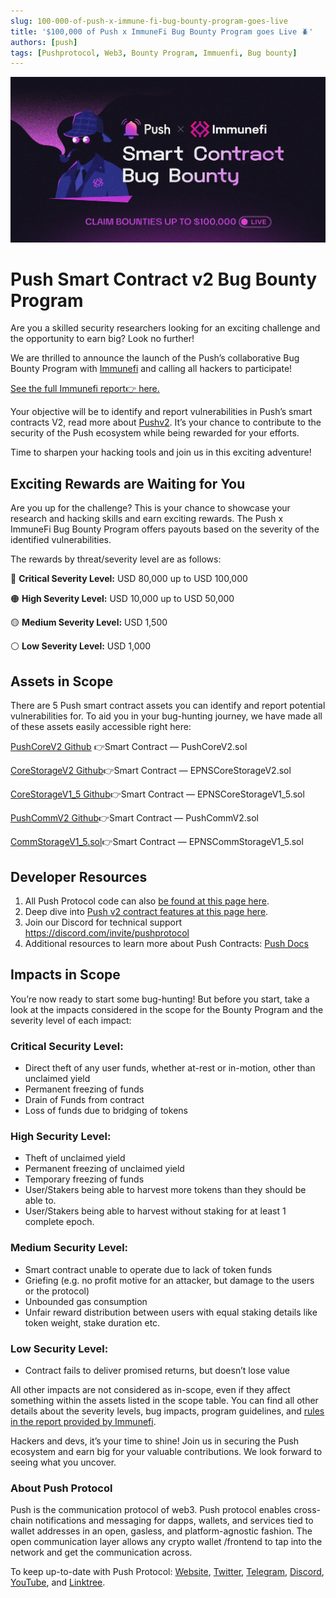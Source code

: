 ```yaml
---
slug: 100-000-of-push-x-immune-fi-bug-bounty-program-goes-live
title: '$100,000 of Push x ImmuneFi Bug Bounty Program goes Live 🪲'
authors: [push]
tags: [Pushprotocol, Web3, Bounty Program, Immuenfi, Bug bounty]
---
```


![Cover image of $100,000 of Push x ImmuneFi Bug Bounty Program goes Live 🪲](./cover-image.webp)

<!--customheaderpoint-->
# Push Smart Contract v2 Bug Bounty Program


Are you a skilled security researchers looking for an exciting challenge and the opportunity to earn big? Look no further!

<!--truncate-->

We are thrilled to announce the launch of the Push’s collaborative Bug Bounty Program with [Immunefi](https://immunefi.com/) and calling all hackers to participate!

[See the full Immunefi report👉 here.](https://immunefi.com/bounty/pushprotocol/)

Your objective will be to identify and report vulnerabilities in Push’s smart contracts V2, read more about [Pushv2](https://medium.com/push-protocol/push-protocol-v2-fee-pool-incentivized-chats-launching-in-june-959a3eab4966). It’s your chance to contribute to the security of the Push ecosystem while being rewarded for your efforts.

Time to sharpen your hacking tools and join us in this exciting adventure!

## Exciting Rewards are Waiting for You
Are you up for the challenge? This is your chance to showcase your research and hacking skills and earn exciting rewards. The Push x ImmuneFi Bug Bounty Program offers payouts based on the severity of the identified vulnerabilities.

The rewards by threat/severity level are as follows:

🔴 <b>Critical Severity Level:</b> USD 80,000 up to USD 100,000

🟠 <b>High Severity Level:</b> USD 10,000 up to USD 50,000

🟡 <b>Medium Severity Level:</b> USD 1,500

⚪ <b>Low Severity Level:</b> USD 1,000


## Assets in Scope
There are 5 Push smart contract assets you can identify and report potential vulnerabilities for. To aid you in your bug-hunting journey, we have made all of these assets easily accessible right here:

[PushCoreV2 Github](https://github.com/ethereum-push-notification-service/push-smart-contracts/blob/bug_bounty_dev/contracts/EPNSCore/PushCoreV2.sol) 👉Smart Contract — PushCoreV2.sol

[CoreStorageV2 Github](https://github.com/ethereum-push-notification-service/push-smart-contracts/blob/bug_bounty_dev/contracts/EPNSCore/EPNSCoreStorageV2.sol)👉Smart Contract — EPNSCoreStorageV2.sol

[CoreStorageV1_5 Github](https://github.com/ethereum-push-notification-service/push-smart-contracts/blob/bug_bounty_dev/contracts/EPNSCore/EPNSCoreStorageV1_5.sol)👉Smart Contract — EPNSCoreStorageV1_5.sol

[PushCommV2 Github](https://github.com/ethereum-push-notification-service/push-smart-contracts/blob/bug_bounty_dev/contracts/EPNSComm/PushCommV2.sol)👉Smart Contract — PushCommV2.sol

[CommStorageV1_5.sol](https://github.com/ethereum-push-notification-service/push-smart-contracts/blob/bug_bounty_dev/contracts/EPNSComm/EPNSCommStorageV1_5.sol)👉Smart Contract — EPNSCommStorageV1_5.sol

## Developer Resources
1. All Push Protocol code can also [be found at this page here](https://github.com/ethereum-push-notification-service/push-smart-contracts/blob/bug_bounty_dev/contracts/EPNSComm/EPNSCommStorageV1_5.sol).
2. Deep dive into [Push v2 contract features at this page here](https://docs.google.com/document/d/1GZsrj1XiiwFCPv453Ct-TziZyoLuwLjCdQuaF1AJ-V8/edit).
3. Join our Discord for technical support https://discord.com/invite/pushprotocol
4. Additional resources to learn more about Push Contracts: [Push Docs](https://docs.push.org/developers/developer-tooling/push-smart-contracts?source=post_page-----24ec2a8f26cd--------------------------------)

## Impacts in Scope
You’re now ready to start some bug-hunting! But before you start, take a look at the impacts considered in the scope for the Bounty Program and the severity level of each impact:

### Critical Security Level:
- Direct theft of any user funds, whether at-rest or in-motion, other than unclaimed yield
- Permanent freezing of funds
- Drain of Funds from contract
- Loss of funds due to bridging of tokens
### High Security Level:
- Theft of unclaimed yield
- Permanent freezing of unclaimed yield
- Temporary freezing of funds
- User/Stakers being able to harvest more tokens than they should be able to.
- User/Stakers being able to harvest without staking for at least 1 complete epoch.
### Medium Security Level:
- Smart contract unable to operate due to lack of token funds
- Griefing (e.g. no profit motive for an attacker, but damage to the users or the protocol)
- Unbounded gas consumption
- Unfair reward distribution between users with equal staking details like token weight, stake duration etc.
### Low Security Level:
- Contract fails to deliver promised returns, but doesn’t lose value

All other impacts are not considered as in-scope, even if they affect something within the assets listed in the scope table. You can find all other details about the severity levels, bug impacts, program guidelines, and [rules in the report provided by Immunefi](https://immunefi.com/bounty/pushprotocol/).

Hackers and devs, it’s your time to shine! Join us in securing the Push ecosystem and earn big for your valuable contributions. We look forward to seeing what you uncover.


### About Push Protocol

Push is the communication protocol of web3. Push protocol enables cross-chain notifications and messaging for dapps, wallets, and services tied to wallet addresses in an open, gasless, and platform-agnostic fashion. The open communication layer allows any crypto wallet /frontend to tap into the network and get the communication across.

To keep up-to-date with Push Protocol: [Website](https://push.org/), [Twitter](https://twitter.com/pushprotocol), [Telegram](https://t.me/epnsproject), [Discord](https://discord.gg/pushprotocol), [YouTube](https://www.youtube.com/c/EthereumPushNotificationService), and [Linktree](https://linktr.ee/pushprotocol).



